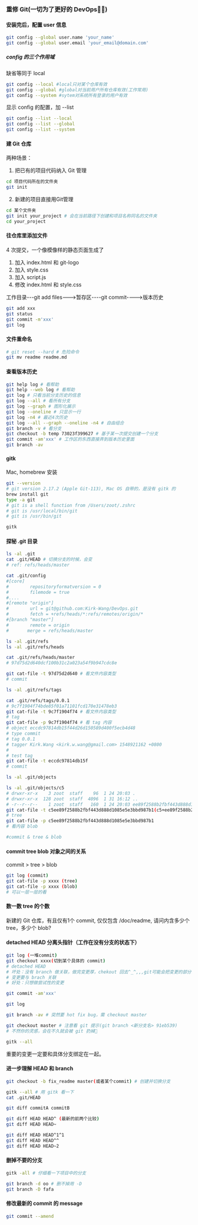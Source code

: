 ### 重修 Git(一切为了更好的 DevOps🤦‍♀️)

#### 安装完后，配置 user 信息
```sh
git config --global user.name 'your_name'
git config --global user.email 'your_email@domain.com'
```

##### config 的三个作用域

缺省等同于 local
```sh
git config --local #local只对某个仓库有效
git config --global #global对当前用户所有仓库有效(工作常用)
git config --system #sytem对系统所有登录的用户有效
```

显示 config 的配置，加 --list
```sh
git config --list --local
git config --list --global
git config --list --system
```

#### 建 Git 仓库
两种场景：
1. 把已有的项目代码纳入 Git 管理
```sh
cd 项目代码所在的文件夹
git init
```

2. 新建的项目直接用Git管理
```sh
cd 某个文件夹
git init your_project # 会在当前路径下创建和项目名称同名的文件夹
cd your_project
```

#### 往仓库里添加文件

4 次提交，一个像模像样的静态页面生成了

1. 加入 index.html 和 git-logo
2. 加入 style.css
3. 加入 script.js
4. 修改 index.html 和 style.css

工作目录---git add files--->暂存区----git commit---->版本历史

```sh
git add xxx
git status
git commit -m'xxx'
git log
```

#### 文件重命名

```sh
# git reset --hard # 危险命令
git mv readme readme.md 
```

#### 查看版本历史

```sh
git help log # 看帮助
git help --web log # 看帮助
git log # 只看当前分支历史的信息
git log --all # 看所有分支
git log --graph # 图形化展示
git log --oneline # 只显示一行
git log -n4 # 最近4次历史
git log --all --graph --oneline -n4 # 自由组合
git branch -v # 看分支
git checkout -b temp 73023f399627 # 基于某一次提交创建一个分支
git commit -am'xxx' # 工作区的东西直接弄到版本历史里面
git branch -av
```

#### gitk

Mac, homebrew 安装
```sh
git --version
# git version 2.17.2 (Apple Git-113), Mac OS 自带的，是没有 gitk 的
brew install git
type -a git
# git is a shell function from /Users/zoot/.zshrc
# git is /usr/local/bin/git
# git is /usr/bin/git

gitk
```

#### 探秘 .git 目录

```sh
ls -al .git
cat .git/HEAD # 切换分支的时候，会变
# ref: refs/heads/master

cat .git/config
#[core]
#        repositoryformatversion = 0
#        filemode = true
#....
#[remote "origin"]
#        url = git@github.com:Kirk-Wang/DevOps.git
#        fetch = +refs/heads/*:refs/remotes/origin/*
#[branch "master"]
#        remote = origin
#       merge = refs/heads/master

ls -al .git/refs
ls -al .git/refs/heads

cat .git/refs/heads/master
# 97d75d2d640dcf100b31c2a023a54f9b947cdc8e

git cat-file -t 97d75d2d640 # 看文件内容类型
# commit

ls -al .git/refs/tags

cat .git/refs/tags/0.0.1
# 9c7f1904f74bde85f01a71101fcd170e31478eb3
git cat-file -t 9c7f1904f74 # 看文件内容类型
# tag
git cat-file -p 9c7f1904f74 # 看 tag 内容
# object eccdc97814db15f44d26d150589d400f5ecb4d48
# type commit
# tag 0.0.1
# tagger Kirk.Wang <kirk.w.wang@gmail.com> 1548921162 +0800
# 
# test tag
git cat-file -t eccdc97814db15f
# commit

ls -al .git/objects

ls -al .git/objects/c5
# drwxr-xr-x    3 zoot  staff    96  1 24 20:03 .
# drwxr-xr-x  128 zoot  staff  4096  1 31 16:12 ..
# -r--r--r--    1 zoot  staff   160  1 24 20:03 ee89f2588b2fbf443d888d1085e5e3bbd987b1
git cat-file -t c5ee89f2588b2fbf443d888d1085e5e3bbd987b1(c5+ee89f2588b2fbf443d888d1085e5e3bbd987b1)
# tree
git cat-file -p c5ee89f2588b2fbf443d888d1085e5e3bbd987b1
# 看内容 blob

#commit & tree & blob

```

#### commit tree blob 对象之间的关系

commit > tree > blob

```sh
git log (commit)
git cat-file -p xxxx (tree)
git cat-file -p xxxx (blob) 
# 可以一层一层的看
```

#### 数一数 tree 的个数
新建的 Git 仓库，有且仅有1个 commit, 仅仅包含 /doc/readme, 请问内含多少个 tree，多少个 blob? 


#### detached HEAD 分离头指针（工作在没有分支的状态下）

```sh
git log (一堆commit)
git checkout xxxx(切到某个具体的 commit)
# detached HEAD
# 坏处：没有 branch 做关联，做完变更厚，chekout 回去^_^,,,git可能会把变更的部分当做垃圾给干掉
# 变更要与 brach 关联
# 好处：只想做尝试性的变更

git commit -am'xxx'

git log

git branch -av # 突然要 hot fix bug，需 checkout master

git checkout master # 注意看 git 提示(git branch <新分支名> 91eb539)
# 不然你的灵感，会在不久就会被 git 扔掉🤣

gitk --all
```

重要的变更一定要和具体分支绑定在一起。

#### 进一步理解 HEAD 和 branch

```sh
git checkout -b fix_readme master(或者某个commit) # 创建并切换分支

gitk --all # 用 gitk 看一下
cat .git/HEAD 

git diff commitA commitB 

git diff HEAD HEAD^ (最新的前两个比较)
git diff HEAD HEAD~

git diff HEAD HEAD^1^1
git diff HEAD HEAD^^
git diff HEAD HEAD~2

```

#### 删掉不要的分支

```sh
gitk -all # 仔细看一下项目中的分支

git branch -d oo # 删不掉用 -D
git branch -D fafa

```

#### 修改最新的 commit 的 message

```sh
git commit --amend
```
